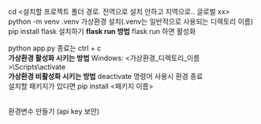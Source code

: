 cd <설치할 프로젝트 폴더 경로. 전역으로 설치 안하고 지역으로.. 글로벌 xx> 
<br/>
python -m venv .venv 가상환경 설치(.venv는 일반적으로 사용되는 디렉토리 이름)
<br/>
pip install flask 설치하기
**flask run 방법**
flask run 하면 활성화


python app.py 
종료는 ctrl + c 
<br/>
**가상환경 활성화 시키는 방법** 
Windows: <가상환경_디렉토리_이름>\Scripts\activate 
<br/>
**가상환경 비활성화 시키는 방법** 
deactivate 명령어 사용시 환경 종료 
<br/>
설치할 패키지가 있다면 pip install <패키지 이름>

<br/>
환경변수 만들기 (api key 보안)
